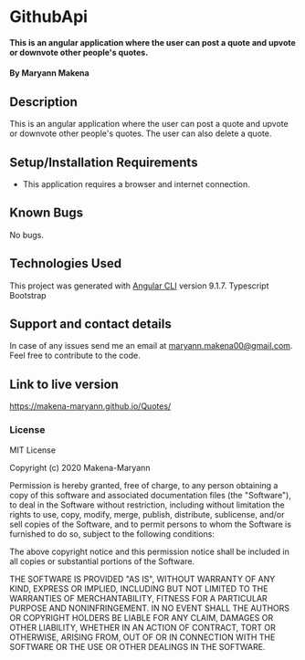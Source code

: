 # GithubApi

#### This is an angular application where the user can post a quote and upvote or downvote other people's quotes.

#### By **Maryann Makena**

## Description

This is an angular application where the user can post a quote and upvote or downvote other people's quotes. The user can also delete a quote.

## Setup/Installation Requirements

- This application requires a browser and internet connection.

## Known Bugs

No bugs.

## Technologies Used

This project was generated with [Angular CLI](https://github.com/angular/angular-cli) version 9.1.7.
Typescript
Bootstrap

## Support and contact details

In case of any issues send me an email at maryann.makena00@gmail.com. Feel free to contribute to the code.

## Link to live version

https://makena-maryann.github.io/Quotes/

### License

MIT License

Copyright (c) 2020 Makena-Maryann

Permission is hereby granted, free of charge, to any person obtaining a copy of this software and associated documentation files (the "Software"), to deal in the Software without restriction, including without limitation the rights to use, copy, modify, merge, publish, distribute, sublicense, and/or sell copies of the Software, and to permit persons to whom the Software is furnished to do so, subject to the following conditions:

The above copyright notice and this permission notice shall be included in all copies or substantial portions of the Software.

THE SOFTWARE IS PROVIDED "AS IS", WITHOUT WARRANTY OF ANY KIND, EXPRESS OR IMPLIED, INCLUDING BUT NOT LIMITED TO THE WARRANTIES OF MERCHANTABILITY, FITNESS FOR A PARTICULAR PURPOSE AND NONINFRINGEMENT. IN NO EVENT SHALL THE AUTHORS OR COPYRIGHT HOLDERS BE LIABLE FOR ANY CLAIM, DAMAGES OR OTHER LIABILITY, WHETHER IN AN ACTION OF CONTRACT, TORT OR OTHERWISE, ARISING FROM, OUT OF OR IN CONNECTION WITH THE SOFTWARE OR THE USE OR OTHER DEALINGS IN THE SOFTWARE.
